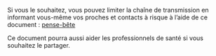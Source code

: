 Si vous le souhaitez, vous pouvez limiter la chaîne de transmission en informant vous-même vos proches et contacts à risque à l’aide de ce document :
[pense-bête](pense-bete.pdf)

Ce document pourra aussi aider les professionnels de santé
si vous souhaitez le partager.
